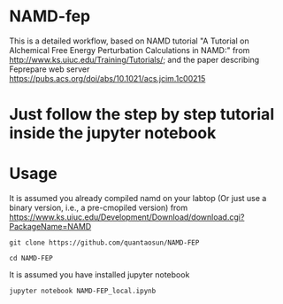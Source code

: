 # NAMD-fep

This is a detailed workflow, based on NAMD tutorial "A Tutorial on Alchemical Free Energy Perturbation Calculations in NAMD:" from http://www.ks.uiuc.edu/Training/Tutorials/; and the paper describing Feprepare web server https://pubs.acs.org/doi/abs/10.1021/acs.jcim.1c00215 

# Just follow the step by step tutorial inside the jupyter notebook

# Usage

It is assumed you already compiled namd on your labtop (Or just use a binary version, i.e., a pre-cmopiled version) from https://www.ks.uiuc.edu/Development/Download/download.cgi?PackageName=NAMD
```
git clone https://github.com/quantaosun/NAMD-FEP
```

```
cd NAMD-FEP
```
It is assumed you have installed jupyter notebook
```
jupyter notebook NAMD-FEP_local.ipynb
```
